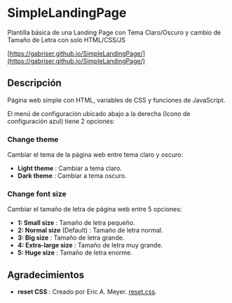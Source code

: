 # SimpleLandingPage
Plantilla básica de una Landing Page con Tema Claro/Oscuro y cambio de Tamaño de Letra con solo HTML/CSS/JS

[https://gabriser.github.io/SimpleLandingPage/](https://gabriser.github.io/SimpleLandingPage/)

## Descripción

Página web simple con HTML, variables de CSS y funciones de JavaScript.

El menú de configuración ubicado abajo a la derecha (Icono de configuración azul) tiene 2 opciones:

### Change theme

Cambiar el tema de la página web entre tema claro y oscuro:

- **Light theme** : Cambiar a tema claro.
- **Dark theme** : Cambiar a tema oscuro.

### Change font size

Cambiar el tamaño de letra de página web entre 5 opciones:

- **1: Small size** : Tamaño de letra pequeño.
- **2: Normal size** (Default) : Tamaño de letra normal.
- **3: Big size** : Tamaño de letra grande.
- **4: Extra-large size** : Tamaño de letra muy grande.
- **5: Huge size** : Tamaño de letra enorme.

## Agradecimientos

- **reset CSS** : Creado por Eric A. Meyer. [reset.css](https://meyerweb.com/eric/tools/css/reset/reset.css).
